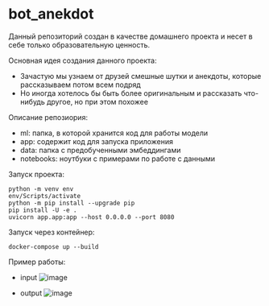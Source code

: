 # bot_anekdot

Данный репозиторий создан в качестве домашнего проекта и несет в себе только образовательную ценность.

Основная идея создания данного проекта:
- Зачастую мы узнаем от друзей смешные шутки и анекдоты, которые рассказываем потом всем подряд
- Но иногда хотелось бы быть более оригинальным и рассказать что-нибудь другое, но при этом похожее

Описание репозиория:
- ml: папка, в которой хранится код для работы модели
- app: содержит код для запуска приложения
- data: папка с предобученными эмбеддингами
- notebooks: ноутбуки с примерами по работе с данными

Запуск проекта:
```console
python -m venv env
env/Scripts/activate
python -m pip install --upgrade pip
pip install -U -e .
uvicorn app.app:app --host 0.0.0.0 --port 8080
```

Запуск через контейнер:
```console
docker-compose up --build
```

Пример работы:
- input
![image](https://github.com/user-attachments/assets/28f790cc-af95-4a6c-874f-892ce718bf5e)

- output
![image](https://github.com/user-attachments/assets/25196ae3-1796-4137-91f0-cd3efe868081)


